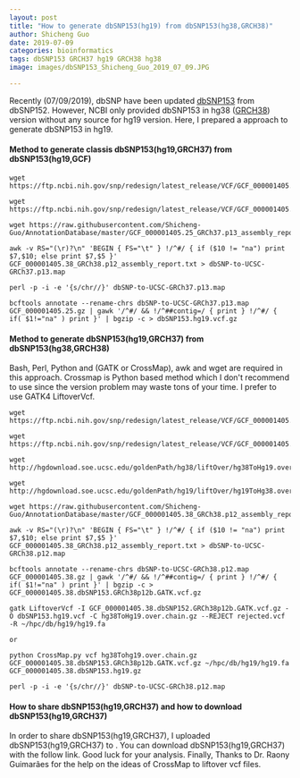 ```yaml
---
layout: post
title: "How to generate dbSNP153(hg19) from dbSNP153(hg38,GRCH38)"
author: Shicheng Guo
date: 2019-07-09
categories: bioinformatics
tags: dbSNP153 GRCH37 hg19 GRCH38 hg38
image: images/dbSNP153_Shicheng_Guo_2019_07_09.JPG

---
```


Recently (07/09/2019), dbSNP have been updated [dbSNP153](https://ftp.ncbi.nih.gov/snp/redesign/latest_release/VCF/GCF_000001405.38.gz) from dbSNP152. However, NCBI only provided dbSNP153 in hg38 ([GRCH38](http://mirrors.vbi.vt.edu/mirrors/ftp.ncbi.nih.gov/genomes/refseq/vertebrate_mammalian/Homo_sapiens/all_assembly_versions/GCF_000001405.38_GRCh38.p12/GCF_000001405.38_GRCh38.p12_assembly_report.txt)) version without any source for hg19 version. Here, I prepared a approach to generate dbSNP153 in hg19. 

#### Method to generate classis dbSNP153(hg19,GRCH37) from dbSNP153(hg19,GCF)
```
wget https://ftp.ncbi.nih.gov/snp/redesign/latest_release/VCF/GCF_000001405.25.gz

wget https://ftp.ncbi.nih.gov/snp/redesign/latest_release/VCF/GCF_000001405.25.gz.tbi

wget https://raw.githubusercontent.com/Shicheng-Guo/AnnotationDatabase/master/GCF_000001405.25_GRCh37.p13_assembly_report.txt

awk -v RS="(\r)?\n" 'BEGIN { FS="\t" } !/^#/ { if ($10 != "na") print $7,$10; else print $7,$5 }' GCF_000001405.38_GRCh38.p12_assembly_report.txt > dbSNP-to-UCSC-GRCh37.p13.map

perl -p -i -e '{s/chr//}' dbSNP-to-UCSC-GRCh37.p13.map

bcftools annotate --rename-chrs dbSNP-to-UCSC-GRCh37.p13.map GCF_000001405.25.gz | gawk '/^#/ && !/^##contig=/ { print } !/^#/ { if( $1!="na" ) print }' | bgzip -c > dbSNP153.hg19.vcf.gz
```
#### Method to generate dbSNP153(hg19,GRCH37) from dbSNP153(hg38,GRCH38)

Bash, Perl, Python and (GATK or CrossMap), awk and wget are required in this approach. Crossmap is Python based method which I don't recommend to use since the version problem may waste tons of your time. I prefer to use GATK4 LiftoverVcf.

```
wget https://ftp.ncbi.nih.gov/snp/redesign/latest_release/VCF/GCF_000001405.38.gz

wget https://ftp.ncbi.nih.gov/snp/redesign/latest_release/VCF/GCF_000001405.38.gz.tbi

wget http://hgdownload.soe.ucsc.edu/goldenPath/hg38/liftOver/hg38ToHg19.over.chain.gz

wget http://hgdownload.soe.ucsc.edu/goldenPath/hg19/liftOver/hg19ToHg38.over.chain.gz

wget https://raw.githubusercontent.com/Shicheng-Guo/AnnotationDatabase/master/GCF_000001405.38_GRCh38.p12_assembly_report.txt

awk -v RS="(\r)?\n" 'BEGIN { FS="\t" } !/^#/ { if ($10 != "na") print $7,$10; else print $7,$5 }' GCF_000001405.38_GRCh38.p12_assembly_report.txt > dbSNP-to-UCSC-GRCh38.p12.map

bcftools annotate --rename-chrs dbSNP-to-UCSC-GRCh38.p12.map GCF_000001405.38.gz | gawk '/^#/ && !/^##contig=/ { print } !/^#/ { if( $1!="na" ) print }' | bgzip -c > GCF_000001405.38.dbSNP153.GRCh38p12b.GATK.vcf.gz

gatk LiftoverVcf -I GCF_000001405.38.dbSNP152.GRCh38p12b.GATK.vcf.gz -O dbSNP153.hg19.vcf -C hg38ToHg19.over.chain.gz --REJECT rejected.vcf -R ~/hpc/db/hg19/hg19.fa

or 

python CrossMap.py vcf hg38Tohg19.over.chain.gz GCF_000001405.38.dbSNP153.GRCh38p12b.GATK.vcf.gz ~/hpc/db/hg19/hg19.fa  GCF_000001405.38.dbSNP153.hg19.gz

perl -p -i -e '{s/chr//}' dbSNP-to-UCSC-GRCh38.p12.map

```

#### How to share dbSNP153(hg19,GRCH37) and how to download dbSNP153(hg19,GRCH37)

In order to share dbSNP153(hg19,GRCH37), I uploaded dbSNP153(hg19,GRCH37) to . You can download dbSNP153(hg19,GRCH37) with the follow link. Good luck for your analysis. Finally, Thanks to Dr. Raony Guimarães for the help on the ideas of CrossMap to liftover vcf files. 
